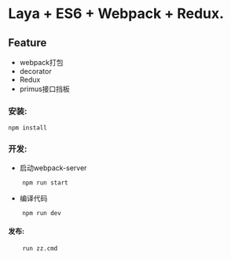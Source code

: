 # Laya + ES6 + Webpack + Redux.

## Feature
- webpack打包
- decorator
- Redux
- primus接口挡板

### 安装:
```npm install``` 

### 开发:
- 启动webpack-server 
```
	npm run start
``` 
- 编译代码
```
	npm run dev
``` 

#### 发布:
```
	run zz.cmd
``` 